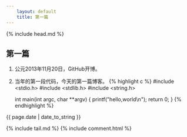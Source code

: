 ```yaml
---
    layout: default
    title: 第一篇
---
```


{% include head.md %}

## 第一篇
1. 公元2013年11月20日，GitHub开博。
2. 当年的第一段代码，今天的第一篇博客。
{% highlight c %}
    #include <stdio.h>
    #include <stdlib.h>
    #include <string.h>

    int main(int argc, char **argv) {
        printf("hello,world\n");
        return 0;
    }
{% endhighlight %}

{{ page.date | date_to_string }}

{% include tail.md %}
{% include comment.html %}
